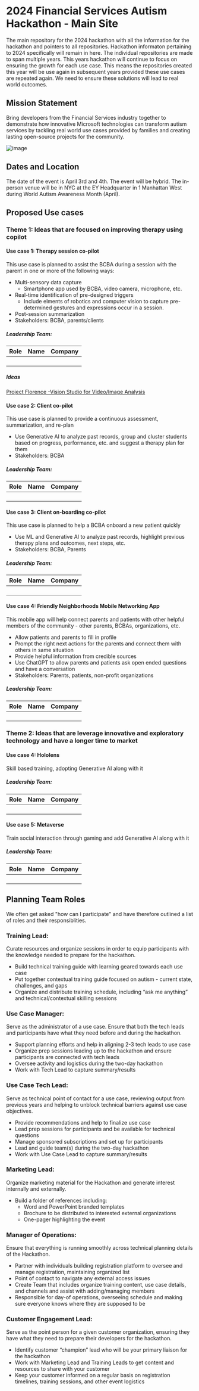 # 2024 Financial Services Autism Hackathon - Main Site

The main repository for the 2024 hackathon with all the information for the hackathon and pointers to all repositories. Hackathon informaton pertaining to 2024 specifically will remain in here. The individual repositories are made to span multiple years. This years hackathon will continue to focus on ensuring the growth for each use case. This means the repositories created this year will be use again in subsequent years provided these use cases are repeated again. We need to ensure these solutions will lead to real world outcomes.

## Mission Statement
Bring developers from the Financial Services industry together to demonstrate how innovative Microsoft technologies can transform autism services by tackling real world use cases provided by families and creating lasting open-source projects for the community.

![image](https://user-images.githubusercontent.com/4500512/212386856-50328c9e-3699-4aec-8c68-6d889e043c05.png)

## Dates and Location
The date of the event is April 3rd and 4th. The event will be hybrid. The in-person venue will be in NYC at the EY Headquarter in 1 Manhattan West during World Autism Awareness Month (April).

## Proposed Use cases

### Theme 1: Ideas that are focused on improving therapy using copilot

#### Use case 1: Therapy session co-pilot
This use case is planned to assist the BCBA during a session with the parent in one or more of the following ways:
* Multi-sensory data capture
  * Smartphone app used by BCBA, video camera, microphone, etc.
* Real-time identification of pre-designed triggers
  * Include elments of robotics and computer vision to capture pre-determined gestures and expressions occur in a session.
* Post-session summarization
* Stakeholders: BCBA, parents/clients

##### Leadership Team:
| Role | Name | Company |
|------|------|---------|
||||
||||
||||
||||

##### Ideas
[Project Florence -Vision Studio for Video/Image Analysis](https://portal.vision.cognitive.azure.com/gallery/featured)

#### Use case 2: Client co-pilot
This use case is planned to provide a continuous assessment, summarization, and re-plan
* Use Generative AI to analyze past records, group and cluster students based on progress, performance, etc. and suggest a therapy plan for them
* Stakeholders: BCBA

##### Leadership Team:
| Role | Name | Company |
|------|------|---------|
||||
||||
||||
||||

#### Use case 3: Client on-boarding co-pilot
This use case is planned to help a BCBA onboard a new patient quickly
* Use ML and Generative AI to analyze past records, highlight previous therapy plans and outcomes, next steps, etc.
* Stakeholders: BCBA, Parents

##### Leadership Team:
| Role | Name | Company |
|------|------|---------|
||||
||||
||||
||||

#### Use case 4: Friendly Neighborhoods Mobile Networking App
This mobile app will help connect parents and patients with other helpful members of the community - other parents, BCBAs, organizations, etc.
* Allow patients and parents to fill in profile
* Prompt the right next actions for the parents and connect them with others in same situation
* Provide helpful information from credible sources
* Use ChatGPT to allow parents and patients ask open ended questions and have a conversation
* Stakeholders: Parents, patients, non-profit organizations

##### Leadership Team:
| Role | Name | Company |
|------|------|---------|
||||
||||
||||
||||

### Theme 2: Ideas that are leverage innovative and exploratory technology and have a longer time to market

#### Use case 4: Hololens
Skill based training, adopting Generative AI along with it

##### Leadership Team:
| Role | Name | Company |
|------|------|---------|
||||
||||
||||
||||

#### Use case 5: Metaverse
Train social interaction through gaming and add Generative AI along with it

##### Leadership Team:
| Role | Name | Company |
|------|------|---------|
||||
||||
||||
||||


## Planning Team Roles
We often get asked "how can I participate" and have therefore outlined a list of roles and their responsiblities.

### Training Lead:
Curate resources and organize sessions in order to equip participants with the knowledge needed to prepare for the hackathon.
- Build technical training guide with learning geared towards each use case
- Put together contextual training guide focused on autism -  current state, challenges, and gaps
- Organize and distribute training schedule, including “ask me anything” and technical/contextual skilling sessions


### Use Case Manager:
Serve as the administrator of a use case. Ensure that both the tech leads and participants have what they need before and during the hackathon. 
- Support planning efforts and help in aligning 2-3 tech leads to use case
- Organize prep sessions leading up to the hackathon and ensure participants are connected with tech leads
- Oversee activity and logistics during the two-day hackathon
- Work with Tech Lead to capture summary/results


### Use Case Tech Lead:
Serve as technical point of contact for a use case, reviewing output from previous years and helping to unblock technical barriers against use case objectives. 
- Provide recommendations and help to finalize use case 
- Lead prep sessions for participants and be available for technical questions
- Manage sponsored subscriptions and set up for participants
- Lead and guide team(s) during the two-day hackathon
- Work with Use Case Lead to capture summary/results


### Marketing Lead:
Organize marketing material for the Hackathon and generate interest internally and externally. 
- Build a folder of references including: 
  - Word and PowerPoint branded templates
  - Brochure to be distributed to interested external organizations
  - One-pager highlighting the event


### Manager of Operations:
Ensure that everything is running smoothly across technical planning details of the Hackathon. 
- Partner with individuals building registration platform to oversee and manage registration, maintaining organized list
- Point of contact to navigate any external access issues
- Create Team that includes organize training content, use case details, and channels and assist with adding/managing members
- Responsible for day-of operations, overseeing schedule and making sure everyone knows where they are supposed to be


### Customer Engagement Lead:
Serve as the point person for a given customer organization, ensuring they have what they need to prepare their developers for the hackathon. 
- Identify customer “champion” lead who will be your primary liaison for the hackathon
- Work with Marketing Lead and Training Leads to get content and resources to share with your customer
- Keep your customer informed on a regular basis on registration timelines, training sessions, and other event logistics

